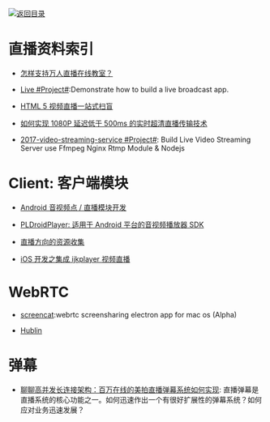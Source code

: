 [![返回目录](https://parg.co/UGo)](https://github.com/wxyyxc1992/Awesome-Reference) 
 

# 直播资料索引

- [怎样支持万人直播在线教室？](http://www.infoq.com/cn/presentations/how-to-support-the-people-live-online-classroom)

- [Live #Project#](https://github.com/ltebean/Live):Demonstrate how to build a live broadcast app. 

- [HTML 5 视频直播一站式扫盲](http://bugly.qq.com/bbs/forum.php?mod=viewthread&tid=1277) 

- [如何实现 1080P 延迟低于 500ms 的实时超清直播传输技术 ](http://mp.weixin.qq.com/s?__biz=MzAwMDU1MTE1OQ==&mid=2653547697&idx=1&sn=acc748b7fcf0058b58e244970e51eabc&scene=0&from=groupmessage&isappinstalled=0#wechat_redirect)

- [2017-video-streaming-service #Project#](https://github.com/tabvn/video-streaming-service): Build Live Video Streaming Server use Ffmpeg Nginx Rtmp Module & Nodejs

# Client: 客户端模块

- [Android 音视频点 / 直播模块开发](http://toutiao.io/posts/76jep8)

- [PLDroidPlayer: 适用于 Android 平台的音视频播放器 SDK](https://github.com/pili-engineering/PLDroidPlayer) 

- [直播方向的资源收集](http://www.henishuo.com/live-play-resource-collections/) 

- [iOS 开发之集成 ijkplayer 视频直播](http://allluckly.cn/%E6%8A%95%E7%A8%BF/tuogao46)


# WebRTC

- [screencat](https://github.com/maxogden/screencat):webrtc screensharing electron app for mac os (Alpha) 

- [Hublin](https://github.com/linagora/hublin)

# 弹幕

- [聊聊高并发长连接架构：百万在线的美拍直播弹幕系统如何实现](https://mp.weixin.qq.com/s/yrcO8yA0Ut2RVhUxG2OSvQ): 直播弹幕是直播系统的核心功能之一。如何迅速作出一个有很好扩展性的弹幕系统？如何应对业务迅速发展？
